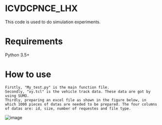 # ICVDCPNCE_LHX
This code is used to do simulation experiments. 
# Requirements
Python 3.5+
# How to use
    Firstly, "My_test.py" is the main function file. 
    Secondly, "xy.tcl" is the vehicle track data. These data are got by using SUMO.
    Thirdly, preparing an excel file as shown in the figure below, in which 1000 pieces of datas are needed to be prepared. The four columns of datas are: id, size, number of requestes and file type.
![image](https://github.com/NetworkCommunication/VDC_LHX/blob/main/fig.jpg?raw=true)
